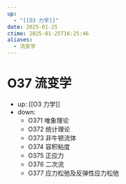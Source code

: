 ```yaml
---
up:
  - "[[O3 力学]]"
date: 2025-01-25
ctime: 2025-01-25T16:25:46
aliases:
  - 流变学
---
```


# O37 流变学

- up: [[O3 力学]]
- down:	
	- O371 唯象理论
	- O372 统计理论
	- O373 非牛顿流体
	- O374 容积粘度
	- O375 正应力
	- O376 二次流
	- O377 应力松弛及反弹性应力松弛
	
